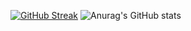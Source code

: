 [![GitHub Streak](https://streak-stats.demolab.com?user=Sheishi1&theme=dark)](https://git.io/streak-stats)
![Anurag's GitHub stats](https://github-readme-stats.vercel.app/api?username=Sheishi1&show_icons=true&theme=dracula)
